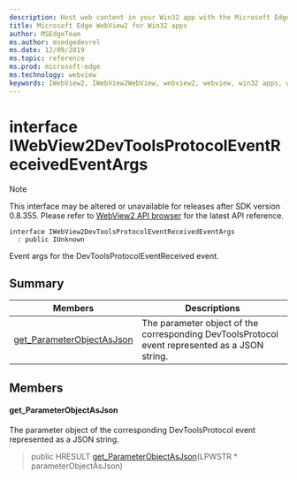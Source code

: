 ```yaml
---
description: Host web content in your Win32 app with the Microsoft Edge WebView2 control
title: Microsoft Edge WebView2 for Win32 apps
author: MSEdgeTeam
ms.author: msedgedevrel
ms.date: 12/09/2019
ms.topic: reference
ms.prod: microsoft-edge
ms.technology: webview
keywords: IWebView2, IWebView2WebView, webview2, webview, win32 apps, win32, edge
---
```


# interface IWebView2DevToolsProtocolEventReceivedEventArgs 

> [!NOTE]
> This interface may be altered or unavailable for releases after SDK version 0.8.355. Please refer to [WebView2 API browser](../../../webview2-api-browser.md) for the latest API reference.

```
interface IWebView2DevToolsProtocolEventReceivedEventArgs
  : public IUnknown
```

Event args for the DevToolsProtocolEventReceived event.

## Summary

 Members                        | Descriptions
--------------------------------|---------------------------------------------
[get_ParameterObjectAsJson](#get_parameterobjectasjson) | The parameter object of the corresponding DevToolsProtocol event represented as a JSON string.

## Members

#### get_ParameterObjectAsJson 

The parameter object of the corresponding DevToolsProtocol event represented as a JSON string.

> public HRESULT [get_ParameterObjectAsJson](#get_parameterobjectasjson)(LPWSTR * parameterObjectAsJson)

